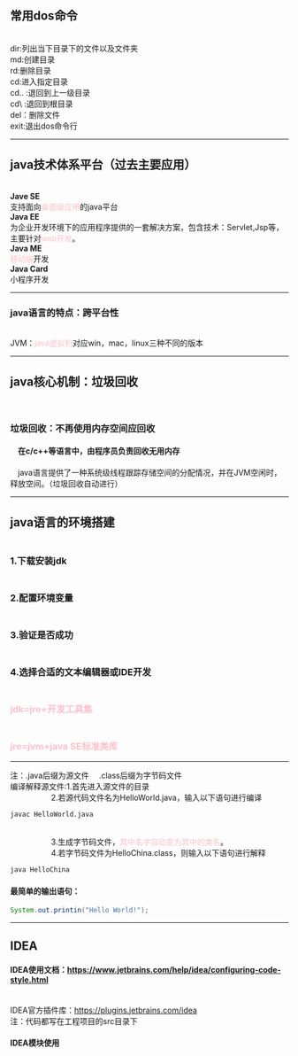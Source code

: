 ## 常用dos命令
</br>dir:列出当下目录下的文件以及文件夹
</br>md:创建目录
</br>rd:删除目录
</br>cd:进入指定目录
</br>cd..&nbsp;:退回到上一级目录
</br>cd\ :退回到根目录
</br>del：删除文件
</br>exit:退出dos命令行

---
## java技术体系平台（过去主要应用）
</br> **Jave SE**
</br> 支持面向<span style="color:pink">桌面级应用</span>的java平台
</br> **Java EE**
</br> 为企业开发环境下的应用程序提供的一套解决方案，包含技术：Servlet,Jsp等，主要针对<span style="color:pink">web开发</span>。
</br> **Java ME**
</br> <span style="color:pink">移动端</span>开发
</br> **Java Card**
</br> 小程序开发

---
### java语言的特点：跨平台性
</br> JVM：<span style="color:pink">java虚拟机</span>对应win，mac，linux三种不同的版本

---
## java核心机制：垃圾回收
</br>

### 垃圾回收：不再使用内存空间应回收
#### &emsp;在c/c++等语言中，由程序员负责回收无用内存</br>
&emsp;java语言提供了一种系统级线程跟踪存储空间的分配情况，并在JVM空闲时，释放空间。（垃圾回收自动进行）

---
## java语言的环境搭建
### </br> 1.下载安装jdk
### </br> 2.配置环境变量
### </br> 3.验证是否成功
### </br> 4.选择合适的文本编辑器或IDE开发
### </br> <span style="color:pink">jdk=jre+开发工具集</span>
### </br> <span style="color:pink">jre=jvm+java SE标准类库</span>
---
注：.java后缀为源文件 &emsp;.class后缀为字节码文件
</br>编译解释源文件:1.首先进入源文件的目录
</br>&emsp;&emsp;&emsp;&emsp;&emsp;&nbsp;2.若源代码文件名为HelloWorld.java，输入以下语句进行编译
``` markdown
javac HelloWorld.java
``` 
</br>&emsp;&emsp;&emsp;&emsp;&emsp;&nbsp;3.生成字节码文件，<span style="color:pink">其中名字自动变为其中的类名</span>。
</br>&emsp;&emsp;&emsp;&emsp;&emsp;&nbsp;4.若字节码文件为HelloChina.class，则输入以下语句进行解释
``` markdown
java HelloChina
``` 
#### 最简单的输出语句：

``` java
System.out.printin("Hello World!");
``` 
---
## IDEA
#### IDEA使用文档：https://www.jetbrains.com/help/idea/configuring-code-style.html
</br>IDEA官方插件库：https://plugins.jetbrains.com/idea
</br>注：代码都写在工程项目的src目录下
#### IDEA模块使用